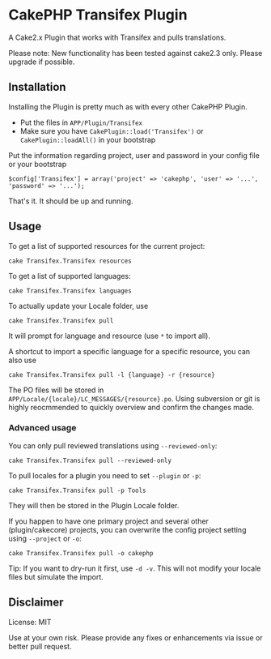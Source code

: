 # CakePHP Transifex Plugin

A Cake2.x Plugin that works with Transifex and pulls translations.

Please note: New functionality has been tested against cake2.3 only. Please upgrade if possible.

## Installation
Installing the Plugin is pretty much as with every other CakePHP Plugin.

* Put the files in `APP/Plugin/Transifex`
* Make sure you have `CakePlugin::load('Transifex')` or `CakePlugin::loadAll()` in your bootstrap

Put the information regarding project, user and password in your config file or your bootstrap

	$config['Transifex'] = array('project' => 'cakephp', 'user' => '...', 'password' => '...');

That's it. It should be up and running.

## Usage

To get a list of supported resources for the current project:

	cake Transifex.Transifex resources

To get a list of supported languages:

	cake Transifex.Transifex languages

To actually update your Locale folder, use

	cake Transifex.Transifex pull

It will prompt for language and resource (use `*` to import all).

A shortcut to import a specific language for a specific resource, you can also use

	cake Transifex.Transifex pull -l {language} -r {resource}



The PO files will be stored in `APP/Locale/{locale}/LC_MESSAGES/{resource}.po`.
Using subversion or git is highly reocmmended to quickly overview and confirm the changes made.

### Advanced usage

You can only pull reviewed translations using `--reviewed-only`:

	cake Transifex.Transifex pull --reviewed-only

To pull locales for a plugin you need to set `--plugin` or `-p`:

	cake Transifex.Transifex pull -p Tools

They will then be stored in the Plugin Locale folder.

If you happen to have one primary project and several other (plugin/cakecore) projects, you can overwrite the config project setting using `--project` or `-o`:

	cake Transifex.Transifex pull -o cakephp

Tip: If you want to dry-run it first, use `-d -v`. This will not modify your locale files but simulate the import.

## Disclaimer
License: MIT

Use at your own risk. Please provide any fixes or enhancements via issue or better pull request.
